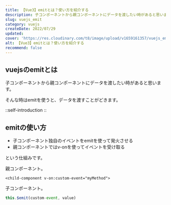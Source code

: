```yaml
---
title: 【Vue3】emitとは？使い方を紹介する
description: 子コンポーネントから親コンポーネントにデータを渡したい時があると思います。そんな時はemitを使うと、データを渡すことがどきます。子コンポーネント独自のイベントをemitを使って発火させます。親コンポーネントではv-onを使ってイベントを受け取ります。
slug: vuejs_emit
category: vuejs
createDate: 2022/07/29
updated: 
cover: 'https://res.cloudinary.com/t8/image/upload/v1659161357/vuejs_emit_uvmuwv.png'
alt: 【Vue3】emitとは？使い方を紹介する
recommend: false
---
```

## vuejsのemitとは

子コンポーネントから親コンポーネントにデータを渡したい時があると思います。

そんな時はemitを使うと、データを渡すことがどきます。

::self-introduction
::

## emitの使い方

* 子コンポーネント独自のイベントをemitを使って発火させる
* 親コンポーネントではv-onを使ってイベントを受け取る

という仕組みです。

親コンポーネント。

```vue
<child-component v-on:custom-event="myMethod">
```

子コンポーネント。

```js
this.$emit(custom-event, value)
```